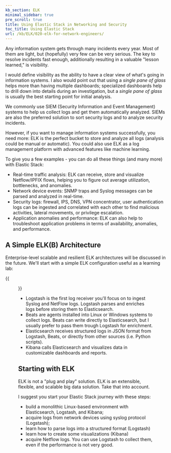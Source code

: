 ```yaml
---
kb_section: ELK
minimal_sidebar: true
pre_scroll: true
title: Using Elastic Stack in Networking and Security
toc_title: Using Elastic Stack
url: /kb/ELK/020-elk-for-network-engineers/
---
```

Any information system gets through many incidents every year. Most of them are light, but (hopefully) very few can be very serious. The key to resolve incidents fast enough, additionally resulting in a valuable "lesson learned," is visibility.

I would define visibility as the ability to have a clear view of what's going in information systems. I also would point out that using a _single pane of glass_ helps more than having multiple dashboards; specialized dashboards help to drill down into details during an investigation, but a _single pane of glass_ is usually the best starting point for initial analysis.

We commonly use SIEM (Security Information and Event Management) systems to help us collect logs and get them automatically analyzed. SIEMs are also the preferred solution to sort security logs and to analyze security incidents.

However, if you want to manage information systems successfully, you need more: ELK is the perfect bucket to store and analyze all logs (analysis could be manual or automatic). You could also use ELK as a log management platform with advanced features like machine learning.

To give you a few examples - you can do all these things (and many more) with Elastic Stack:

* Real-time traffic analysis: ELK can receive, store and visualize Netflow/IPFIX flows, helping you to figure out average utilization, bottlenecks, and anomalies.
* Network device events: SNMP traps and Syslog messages can be parsed and analyzed in real-time.
* Security logs: firewall, IPS, DNS, VPN concentrator, user authentication logs can be ingested and correlated with each other to find malicious activities, lateral movements, or privilege escalation.
* Application anomalies and performance: ELK can also help to troubleshoot application problems in terms of availability, anomalies, and performance.


## A Simple ELK(B) Architecture

Enterprise-level scalable and resilient ELK architectures will be discussed in the future. We'll start with a simple ELK configuration useful as a learning lab:

{{<figure src="../elk-1.png" caption="A simple ELK(B) architecture">}}

- Logstash is the first log receiver you'll focus on to ingest Syslog and NetFlow logs. Logstash parses and enriches logs before storing them to Elasticsearch.
- Beats are agents installed into Linux or Windows systems to collect logs. Beats can write directly to Elasticsearch, but I usually prefer to pass them trough Logstash for enrichment.
- Elasticsearch receives structured logs in JSON format from Logstash, Beats, or directly from other sources (i.e. Python scripts).
- Kibana calls Elasticsearch and visualizes data in customizable dashboards and reports.

## Starting with ELK

ELK is not a "plug and play" solution. ELK is an extensible, flexible, and scalable big data solution. Take that into account.

I suggest you start your Elastic Stack journey with these steps:

- build a monolithic Linux-based environment with Elasticsearch, Logstash, and Kibana;
- acquire logs from network devices using syslog protocol (Logstash);
- learn how to parse logs into a structured format (Logstash)
- learn how to create some visualizations (Kibana)
- acquire Netflow logs. You can use Logstash to collect them, even if the performance is not very good.
